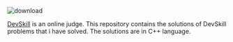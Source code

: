 ![download](https://user-images.githubusercontent.com/36194333/90320263-7f5f5f80-df61-11ea-9313-fcb68e505345.png)

[DevSkill](https://devskill.com/home) is an online judge. This repository contains the solutions of DevSkill problems that i have solved. The solutions are in C++ language.
